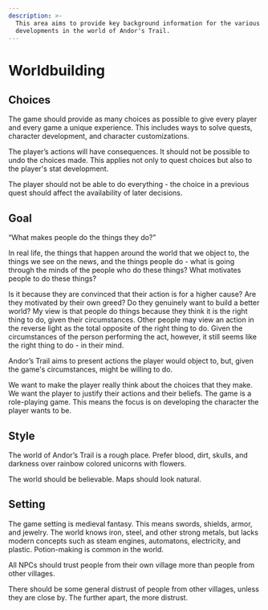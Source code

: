```yaml
---
description: >-
  This area aims to provide key background information for the various areas and
  developments in the world of Andor's Trail.
---
```


# Worldbuilding

## Choices

The game should provide as many choices as possible to give every player and every game a unique experience. This includes ways to solve quests, character development, and character customizations.

The player’s actions will have consequences. It should not be possible to undo the choices made. This applies not only to quest choices but also to the player's stat development.

The player should not be able to do everything - the choice in a previous quest should affect the availability of later decisions.

## Goal

“What makes people do the things they do?”

In real life, the things that happen around the world that we object to, the things we see on the news, and the things people do - what is going through the minds of the people who do these things? What motivates people to do these things?

Is it because they are convinced that their action is for a higher cause? Are they motivated by their own greed? Do they genuinely want to build a better world? My view is that people do things because they think it is the right thing to do, given their circumstances. Other people may view an action in the reverse light as the total opposite of the right thing to do. Given the circumstances of the person performing the act, however, it still seems like the right thing to do - in their mind.

Andor’s Trail aims to present actions the player would object to, but, given the game's circumstances, might be willing to do.

We want to make the player really think about the choices that they make. We want the player to justify their actions and their beliefs. The game is a role-playing game. This means the focus is on developing the character the player wants to be.

## Style

The world of Andor’s Trail is a rough place. Prefer blood, dirt, skulls, and darkness over rainbow colored unicorns with flowers.

The world should be believable. Maps should look natural.

## Setting

The game setting is medieval fantasy. This means swords, shields, armor, and jewelry. The world knows iron, steel, and other strong metals, but lacks modern concepts such as steam engines, automatons, electricity, and plastic. Potion-making is common in the world.

All NPCs should trust people from their own village more than people from other villages.

There should be some general distrust of people from other villages, unless they are close by. The further apart, the more distrust.
